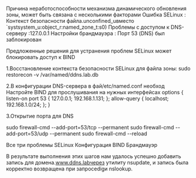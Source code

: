 Причина неработоспособности механизма динамического обновления зоны, может быть связана с несколькими факторами
Ошибка SELinux : Контекст безопасности файла.unconfined_uвместо `systsystem_u:object_r:named_zone_t:s0)
Проблемы с доступом к DNS-серверу :127.0.0.1
Настройки брандмауэра : Порт 53 (DNS) был заблокирован

Предложенные решения для устранения проблем
SELinux может блокировать доступ к BIND

1.Восстановление контекста безопасности SELinux для файла зоны:
sudo restorecon -v /var/named/ddns.lab.db

2.В конфигурации DNS-сервера в фай/etc/named.conf необход
Настройте BIND для прослушивания на нужных интерфейсах
options {
    listen-on port 53 { 127.0.0.1; 192.168.1.131; };
    allow-query { localhost; 192.168.1.0/24; };
}

3.Открытие порта для DNS

sudo firewall-cmd --add-port=53/tcp --permanent
sudo firewall-cmd --add-port=53/udp --permanent
sudo firewall-cmd --reload

Все три проблемы
SELinux
Конфигурация BIND
Брандмауэр

В результате выполнения этих шагов нам удалось успешно добавить запись для домена.www.ddns.labчерез утилиту nsupdate, и запись была корректно возвращена при запросеdigи nslookup.
